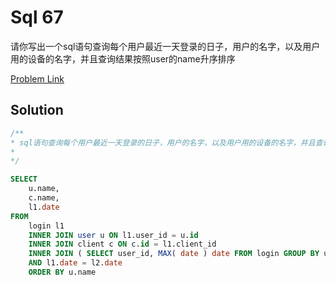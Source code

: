 # Sql 67

请你写出一个sql语句查询每个用户最近一天登录的日子，用户的名字，以及用户用的设备的名字，并且查询结果按照user的name升序排序

[Problem Link](https://www.nowcoder.com/practice/7cc3c814329546e89e71bb45c805c9ad?tpId=82&&tqId=35085&rp=1&ru=/ta/sql&qru=/ta/sql/question-ranking)

## Solution

```sql
/**
* sql语句查询每个用户最近一天登录的日子，用户的名字，以及用户用的设备的名字，并且查询结果按照user的name升序排序
*
*/

SELECT
	u.name,
	c.name,
	l1.date
FROM
	login l1
	INNER JOIN user u ON l1.user_id = u.id
	INNER JOIN client c ON c.id = l1.client_id
	INNER JOIN ( SELECT user_id, MAX( date ) date FROM login GROUP BY user_id ) l2 ON l1.user_id = l2.user_id
	AND l1.date = l2.date
	ORDER BY u.name
```